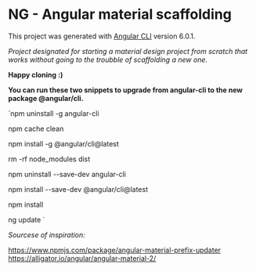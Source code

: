 # NG - Angular material scaffolding

This project was generated with [Angular CLI](https://github.com/angular/angular-cli) version 6.0.1.

_Project designated for starting a material design project from scratch that works without going to the troubble of scaffolding a new one._

**Happy cloning :)**

**You can run these two snippets to upgrade from angular-cli to the new package @angular/cli.**

`npm uninstall -g angular-cli

npm cache clean

npm install -g @angular/cli@latest

rm -rf node_modules dist

npm uninstall --save-dev angular-cli

npm install --save-dev @angular/cli@latest

npm install

ng update
`

_Sourcese of inspiration:_

https://www.npmjs.com/package/angular-material-prefix-updater
https://alligator.io/angular/angular-material-2/
